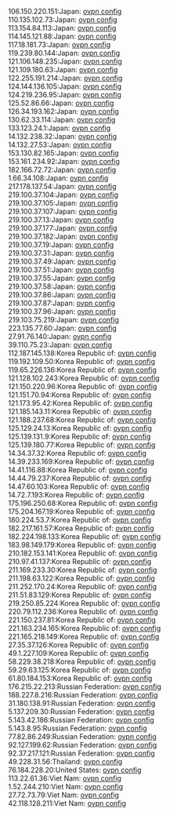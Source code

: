 106.150.220.151:Japan: [ovpn config](vpn/106_150_220_151.ovpn)  
110.135.102.73:Japan: [ovpn config](vpn/110_135_102_73.ovpn)  
113.154.84.113:Japan: [ovpn config](vpn/113_154_84_113.ovpn)  
114.145.121.88:Japan: [ovpn config](vpn/114_145_121_88.ovpn)  
117.18.181.73:Japan: [ovpn config](vpn/117_18_181_73.ovpn)  
119.239.80.144:Japan: [ovpn config](vpn/119_239_80_144.ovpn)  
121.106.148.235:Japan: [ovpn config](vpn/121_106_148_235.ovpn)  
121.109.180.63:Japan: [ovpn config](vpn/121_109_180_63.ovpn)  
122.255.191.214:Japan: [ovpn config](vpn/122_255_191_214.ovpn)  
124.144.136.105:Japan: [ovpn config](vpn/124_144_136_105.ovpn)  
124.219.236.95:Japan: [ovpn config](vpn/124_219_236_95.ovpn)  
125.52.86.66:Japan: [ovpn config](vpn/125_52_86_66.ovpn)  
126.34.193.162:Japan: [ovpn config](vpn/126_34_193_162.ovpn)  
130.62.33.114:Japan: [ovpn config](vpn/130_62_33_114.ovpn)  
133.123.24.1:Japan: [ovpn config](vpn/133_123_24_1.ovpn)  
14.132.238.32:Japan: [ovpn config](vpn/14_132_238_32.ovpn)  
14.132.27.53:Japan: [ovpn config](vpn/14_132_27_53.ovpn)  
153.130.82.165:Japan: [ovpn config](vpn/153_130_82_165.ovpn)  
153.161.234.92:Japan: [ovpn config](vpn/153_161_234_92.ovpn)  
182.166.72.72:Japan: [ovpn config](vpn/182_166_72_72.ovpn)  
1.66.34.108:Japan: [ovpn config](vpn/1_66_34_108.ovpn)  
217.178.137.54:Japan: [ovpn config](vpn/217_178_137_54.ovpn)  
219.100.37.104:Japan: [ovpn config](vpn/219_100_37_104.ovpn)  
219.100.37.105:Japan: [ovpn config](vpn/219_100_37_105.ovpn)  
219.100.37.107:Japan: [ovpn config](vpn/219_100_37_107.ovpn)  
219.100.37.13:Japan: [ovpn config](vpn/219_100_37_13.ovpn)  
219.100.37.177:Japan: [ovpn config](vpn/219_100_37_177.ovpn)  
219.100.37.182:Japan: [ovpn config](vpn/219_100_37_182.ovpn)  
219.100.37.19:Japan: [ovpn config](vpn/219_100_37_19.ovpn)  
219.100.37.31:Japan: [ovpn config](vpn/219_100_37_31.ovpn)  
219.100.37.49:Japan: [ovpn config](vpn/219_100_37_49.ovpn)  
219.100.37.51:Japan: [ovpn config](vpn/219_100_37_51.ovpn)  
219.100.37.55:Japan: [ovpn config](vpn/219_100_37_55.ovpn)  
219.100.37.58:Japan: [ovpn config](vpn/219_100_37_58.ovpn)  
219.100.37.86:Japan: [ovpn config](vpn/219_100_37_86.ovpn)  
219.100.37.87:Japan: [ovpn config](vpn/219_100_37_87.ovpn)  
219.100.37.96:Japan: [ovpn config](vpn/219_100_37_96.ovpn)  
219.103.75.219:Japan: [ovpn config](vpn/219_103_75_219.ovpn)  
223.135.77.60:Japan: [ovpn config](vpn/223_135_77_60.ovpn)  
27.91.76.140:Japan: [ovpn config](vpn/27_91_76_140.ovpn)  
39.110.75.23:Japan: [ovpn config](vpn/39_110_75_23.ovpn)  
112.187.145.138:Korea Republic of: [ovpn config](vpn/112_187_145_138.ovpn)  
119.192.109.50:Korea Republic of: [ovpn config](vpn/119_192_109_50.ovpn)  
119.65.226.136:Korea Republic of: [ovpn config](vpn/119_65_226_136.ovpn)  
121.128.102.243:Korea Republic of: [ovpn config](vpn/121_128_102_243.ovpn)  
121.150.220.96:Korea Republic of: [ovpn config](vpn/121_150_220_96.ovpn)  
121.151.70.94:Korea Republic of: [ovpn config](vpn/121_151_70_94.ovpn)  
121.173.95.42:Korea Republic of: [ovpn config](vpn/121_173_95_42.ovpn)  
121.185.143.11:Korea Republic of: [ovpn config](vpn/121_185_143_11.ovpn)  
121.188.237.68:Korea Republic of: [ovpn config](vpn/121_188_237_68.ovpn)  
125.129.24.13:Korea Republic of: [ovpn config](vpn/125_129_24_13.ovpn)  
125.139.131.9:Korea Republic of: [ovpn config](vpn/125_139_131_9.ovpn)  
125.139.180.77:Korea Republic of: [ovpn config](vpn/125_139_180_77.ovpn)  
14.34.37.32:Korea Republic of: [ovpn config](vpn/14_34_37_32.ovpn)  
14.39.233.169:Korea Republic of: [ovpn config](vpn/14_39_233_169.ovpn)  
14.41.116.88:Korea Republic of: [ovpn config](vpn/14_41_116_88.ovpn)  
14.44.79.237:Korea Republic of: [ovpn config](vpn/14_44_79_237.ovpn)  
14.47.60.103:Korea Republic of: [ovpn config](vpn/14_47_60_103.ovpn)  
14.72.7.193:Korea Republic of: [ovpn config](vpn/14_72_7_193.ovpn)  
175.196.250.68:Korea Republic of: [ovpn config](vpn/175_196_250_68.ovpn)  
175.204.167.19:Korea Republic of: [ovpn config](vpn/175_204_167_19.ovpn)  
180.224.53.7:Korea Republic of: [ovpn config](vpn/180_224_53_7.ovpn)  
182.217.161.57:Korea Republic of: [ovpn config](vpn/182_217_161_57.ovpn)  
182.224.198.133:Korea Republic of: [ovpn config](vpn/182_224_198_133.ovpn)  
183.98.149.179:Korea Republic of: [ovpn config](vpn/183_98_149_179.ovpn)  
210.182.153.141:Korea Republic of: [ovpn config](vpn/210_182_153_141.ovpn)  
210.97.41.137:Korea Republic of: [ovpn config](vpn/210_97_41_137.ovpn)  
211.169.233.30:Korea Republic of: [ovpn config](vpn/211_169_233_30.ovpn)  
211.198.63.122:Korea Republic of: [ovpn config](vpn/211_198_63_122.ovpn)  
211.252.170.24:Korea Republic of: [ovpn config](vpn/211_252_170_24.ovpn)  
211.51.83.129:Korea Republic of: [ovpn config](vpn/211_51_83_129.ovpn)  
219.250.85.224:Korea Republic of: [ovpn config](vpn/219_250_85_224.ovpn)  
220.79.112.236:Korea Republic of: [ovpn config](vpn/220_79_112_236.ovpn)  
221.150.237.81:Korea Republic of: [ovpn config](vpn/221_150_237_81.ovpn)  
221.163.234.165:Korea Republic of: [ovpn config](vpn/221_163_234_165.ovpn)  
221.165.218.149:Korea Republic of: [ovpn config](vpn/221_165_218_149.ovpn)  
27.35.37.126:Korea Republic of: [ovpn config](vpn/27_35_37_126.ovpn)  
49.1.227.109:Korea Republic of: [ovpn config](vpn/49_1_227_109.ovpn)  
58.229.38.218:Korea Republic of: [ovpn config](vpn/58_229_38_218.ovpn)  
59.29.63.125:Korea Republic of: [ovpn config](vpn/59_29_63_125.ovpn)  
61.80.184.153:Korea Republic of: [ovpn config](vpn/61_80_184_153.ovpn)  
176.215.22.213:Russian Federation: [ovpn config](vpn/176_215_22_213.ovpn)  
188.227.8.216:Russian Federation: [ovpn config](vpn/188_227_8_216.ovpn)  
31.180.138.91:Russian Federation: [ovpn config](vpn/31_180_138_91.ovpn)  
5.137.209.30:Russian Federation: [ovpn config](vpn/5_137_209_30.ovpn)  
5.143.42.186:Russian Federation: [ovpn config](vpn/5_143_42_186.ovpn)  
5.143.8.95:Russian Federation: [ovpn config](vpn/5_143_8_95.ovpn)  
77.82.86.249:Russian Federation: [ovpn config](vpn/77_82_86_249.ovpn)  
92.127.199.62:Russian Federation: [ovpn config](vpn/92_127_199_62.ovpn)  
92.37.217.121:Russian Federation: [ovpn config](vpn/92_37_217_121.ovpn)  
49.228.31.56:Thailand: [ovpn config](vpn/49_228_31_56.ovpn)  
76.184.228.20:United States: [ovpn config](vpn/76_184_228_20.ovpn)  
113.22.61.36:Viet Nam: [ovpn config](vpn/113_22_61_36.ovpn)  
1.52.244.210:Viet Nam: [ovpn config](vpn/1_52_244_210.ovpn)  
27.72.73.79:Viet Nam: [ovpn config](vpn/27_72_73_79.ovpn)  
42.118.128.211:Viet Nam: [ovpn config](vpn/42_118_128_211.ovpn)  
